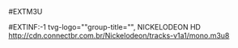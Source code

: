 #EXTM3U

#EXTINF:-1 tvg-logo=""group-title="", NICKELODEON HD
http://cdn.connectbr.com.br/Nickelodeon/tracks-v1a1/mono.m3u8

